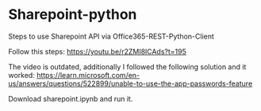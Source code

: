 # Sharepoint-python
Steps to use Sharepoint API via Office365-REST-Python-Client

Follow this steps:
https://youtu.be/r2ZMI8lCAds?t=195

The video is outdated, additionally I followed the following solution and it worked:
https://learn.microsoft.com/en-us/answers/questions/522899/unable-to-use-the-app-passwords-feature

Download sharepoint.ipynb and run it.
